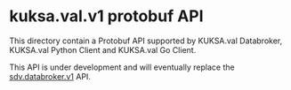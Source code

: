 # kuksa.val.v1 protobuf API

This directory contain a Protobuf API supported by KUKSA.val Databroker, KUKSA.val Python Client and KUKSA.val Go Client.

This API is under development and will eventually replace the
[sdv.databroker.v1](https://github.com/eclipse/kuksa.val/tree/master/kuksa_databroker/proto/sdv/databroker/v1) API.
